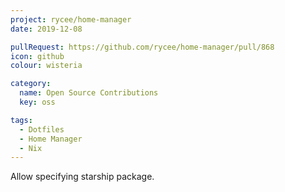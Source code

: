 ```yaml
---
project: rycee/home-manager
date: 2019-12-08

pullRequest: https://github.com/rycee/home-manager/pull/868
icon: github
colour: wisteria

category:
  name: Open Source Contributions
  key: oss

tags:
  - Dotfiles
  - Home Manager
  - Nix
---
```

Allow specifying starship package.
